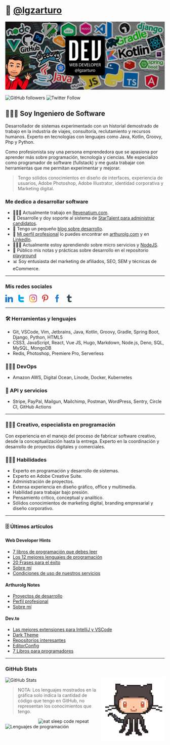 # 🤖 [@lgzarturo](https://twitter.com/lgzarturo)

![](https://raw.githubusercontent.com/lgzarturo/lgzarturo/master/assets/github-header.jpg)

![GitHub followers](https://img.shields.io/github/followers/lgzarturo?label=Follow%20me%20on%20GitHub&style=for-the-badge)
![Twitter Follow](https://img.shields.io/twitter/follow/lgzarturo?label=Follow%20me%20on%20Twitter&style=for-the-badge)

## 👨🏻‍💻 Soy Ingeniero de Software

Desarrollador de sistemas experimentado con un historial demostrado de trabajo en la industria de viajes, consultoría, reclutamiento y recursos humanos. Experto en tecnologías con lenguajes como Java, Kotlin, Groovy, Php y Python. 

Como profesionista soy una persona emprendedora que se apasiona por aprender más sobre programación, tecnología y ciencias. Me especializo como programador de software (fullstack) y me gusta trabajar con herramientas que me permitan experimentar y mejorar.

> Tengo sólidos conocimientos en diseño de interfaces, experiencia de usuarios, Adobe Photoshop, Adobe Illustrator, identidad corporativa y Marketing digital.

### Me dedico a desarrollar software

- 👨🏻‍💻 Actualmente trabajo en [Revenatium.com](https://revenatium.com).
- 💼 Desarrolle y doy soporte al sistema de [StarTalent para administrar candidatos](https://startalent.mx).
- 📰 Tengo un pequeño [blog sobre desarrollo](https://webdeveloperhints.com).
- 🤺 [Mi perfil profesional](https://developer.arthurolg.com) lo puedes encontrar en [arthurolg.com](https://arthurolg.com) y en [LinkedIn](https://www.linkedin.com/in/lgzarturo).
- 👨🏻‍🔬 Actualmente estoy aprendiendo sobre micro servicios y [NodeJS](https://github.com/lgzarturo/homework).
- 📓 Público mis notas y prácticas sobre desarrollo en el repositorio [playground](https://github.com/lgzarturo/playground)
- 📊 Soy entusiasta del marketing de afiliados, SEO, SEM y técnicas de eCommerce.

---

### Mis redes sociales

[<img src='https://github.com/lgzarturo/lgzarturo/raw/master/assets/linkedin.png' alt='LinkedIn' width='24' style='width:24px; margin-right: 10px;'/>](https://www.linkedin.com/in/lgzarturo/)
[<img src='https://github.com/lgzarturo/lgzarturo/raw/master/assets/twitter.png' alt='Twitter' width='24' style='width:24px; margin-right: 10px;'/>](https://twitter.com/lgzarturo)
[<img src='https://github.com/lgzarturo/lgzarturo/raw/master/assets/instagram.png' alt='instagram' width='24' style='width:24px; margin-right: 10px;'/>](https://www.instagram.com/lgzarturo/)
[<img src='https://github.com/lgzarturo/lgzarturo/raw/master/assets/pinterest.png' alt='Pinterest' width='24' style='width:24px; margin-right: 10px;'/>](https://www.pinterest.com.mx/arthurolg/)
[<img src='https://github.com/lgzarturo/lgzarturo/raw/master/assets/facebook.png' alt='Facebook' width='24' style='width:24px; margin-right: 10px;'/>](https://www.facebook.com/lgzarturo)
[<img src='https://github.com/lgzarturo/lgzarturo/raw/master/assets/tumblr.png' alt='Tumblr' width='24' style='width:24px; margin-right: 10px;'/>](https://arthurolg.tumblr.com/)

---

### 🛠 Herramientas y lenguajes

- Git, VSCode, Vim, Jetbrains, Java, Kotlin, Groovy, Gradle, Spring Boot, Django, Python, HTML5
- CSS3, JavaScript, React, Vue JS, Hugo, Markdown, Node.js, Deno, SQL, MySQL, MongoDB
- Redis, Photoshop, Premiere Pro, Serverless

### 👨🏻‍🔬 DevOps

- Amazon AWS, Digital Ocean, Linode, Docker, Kubernetes

### 🚀 API y servicios

- Stripe, PayPal, Mailgun, Mailchimp, Postman, WordPress, Sentry, Circle CI, GitHub Actions

---

### 👨🏻‍🎨 Creativo, especialista en programación
Con experiencia en el manejo del proceso de fabricar software creativo,
desde la conceptualización hasta la entrega. Experto en la coordinación y
desarrollo de proyectos digitales y comerciales.

### 👨🏻‍🚀 Habilidades
- Experto en programación y desarrollo de sistemas.
- Experto en Adobe Creative Suite.
- Administración de proyectos.
- Extensa experiencia en diseño gráfico, office y multimedia.
- Habilidad para trabajar bajo presión.
- Pensamiento crítico, conceptual y analítico.
- Sólidos conocimientos de marketing digital, branding empresarial y diseño corporativo.

---

### 🗄 Últimos artículos

#### Web Developer Hints

<!-- BLOG-WDH:START -->
- [7 libros de programación que debes leer](https://webdeveloperhints.com/posts/7-libros-de-programacion-que-debes-leer/)
- [Los 12 mejores lenguajes de programación](https://webdeveloperhints.com/posts/los-12-mejores-lenguajes-de-programacion/)
- [20 Frases para el éxito](https://webdeveloperhints.com/posts/20-frases-para-el-exito/)
- [Sobre mí](https://webdeveloperhints.com/about/)
- [Condiciones de uso de nuestros servicios](https://webdeveloperhints.com/terms/)
<!-- BLOG-WDH:END -->

#### Arthurolg Notes

<!-- BLOG-ALG:START -->
- [Proyectos de desarrollo](https://arthurolg.com/posts/development-projects/)
- [Perfil profesional](https://arthurolg.com/profile/)
- [Sobre mí](https://arthurolg.com/about/)
<!-- BLOG-ALG:END -->

#### Dev.to

<!-- BLOG-DEV:START -->
- [Las mejores extensiones para IntelliJ y VSCode](https://dev.to/lgzarturo/las-mejores-extensiones-para-intellij-y-vscode-1o1m)
- [Dark Theme](https://dev.to/lgzarturo/dark-theme-57kd)
- [Repositorios interesantes](https://dev.to/lgzarturo/repositorios-interesantes-59ep)
- [EditorConfig](https://dev.to/lgzarturo/editorconfig-56lh)
- [7 Libros para programadores](https://dev.to/lgzarturo/7-libros-para-programadores-46mi)
<!-- BLOG-DEV:END -->

---

### GitHub Stats

<img src="https://raw.githubusercontent.com/lgzarturo/lgzarturo/master/assets/87202985-820dcb80-c2b6-11ea-9f56-7ec461c497c3.gif" alt="GitHub" style="float: right;" />

![GitHub Stats](https://github-readme-stats.anuraghazra1.vercel.app/api?username=lgzarturo&show_icons=true&include_all_commits=true&theme=dark&count_private=true 'Datos de Arturo López')

> NOTA: Los lenguajes mostrados en la gráfica solo indica la cantidad de código que tengo en GitHub, no representan los conocimientos que tengo.

<img src="https://media.giphy.com/media/USV0ym3bVWQJJmNu3N/giphy.gif" alt="eat sleep code repeat" width="200" style="float: right; width: 200px" />

![Lenguajes de programación](https://github-readme-stats.anuraghazra1.vercel.app/api/top-langs/?username=lgzarturo&card_width=494&theme=dark 'Lenguajes')
